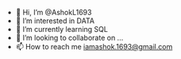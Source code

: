 - 👋 Hi, I’m @AshokL1693
- 👀 I’m interested in DATA
- 🌱 I’m currently learning SQL
- 💞️ I’m looking to collaborate on ...
- 📫 How to reach me iamashok.1693@gmail.com

<!---
AshokL1693/AshokL1693 is a ✨ special ✨ repository because its `README.md` (this file) appears on your GitHub profile.
You can click the Preview link to take a look at your changes.
--->
